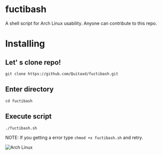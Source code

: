 # fuctibash
A shell script for Arch Linux usability. Anyone can contribute to this repo.

# Installing
## Let' s clone repo!
`git clone https://github.com/Quitaxd/fuctibash.git`

## Enter directory
`cd fuctibash`

## Execute script
`./fuctibash.sh`

NOTE: If you getting a error type `chmod +x fuctibash.sh` and retry.

![Arch Linux](https://cdn.technadu.com/wp-content/uploads/2021/04/arch-linux-logo-1536x864.png)
